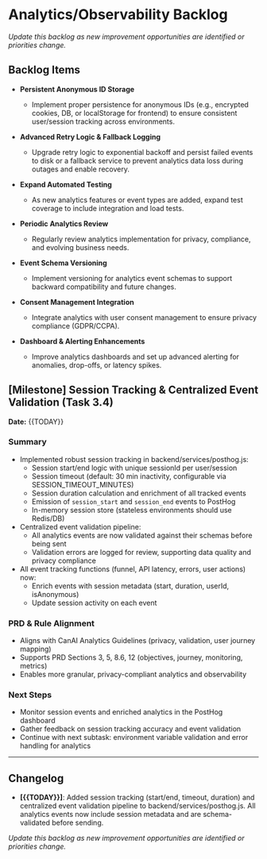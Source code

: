 # Analytics/Observability Backlog

*Update this backlog as new improvement opportunities are identified or priorities change.*

## Backlog Items

- **Persistent Anonymous ID Storage**
  - Implement proper persistence for anonymous IDs (e.g., encrypted cookies, DB, or localStorage for frontend) to ensure consistent user/session tracking across environments.

- **Advanced Retry Logic & Fallback Logging**
  - Upgrade retry logic to exponential backoff and persist failed events to disk or a fallback service to prevent analytics data loss during outages and enable recovery.

- **Expand Automated Testing**
  - As new analytics features or event types are added, expand test coverage to include integration and load tests.

- **Periodic Analytics Review**
  - Regularly review analytics implementation for privacy, compliance, and evolving business needs.

- **Event Schema Versioning**
  - Implement versioning for analytics event schemas to support backward compatibility and future changes.

- **Consent Management Integration**
  - Integrate analytics with user consent management to ensure privacy compliance (GDPR/CCPA).

- **Dashboard & Alerting Enhancements**
  - Improve analytics dashboards and set up advanced alerting for anomalies, drop-offs, or latency spikes.

## [Milestone] Session Tracking & Centralized Event Validation (Task 3.4)

**Date:** {{TODAY}}

### Summary
- Implemented robust session tracking in backend/services/posthog.js:
  - Session start/end logic with unique sessionId per user/session
  - Session timeout (default: 30 min inactivity, configurable via SESSION_TIMEOUT_MINUTES)
  - Session duration calculation and enrichment of all tracked events
  - Emission of `session_start` and `session_end` events to PostHog
  - In-memory session store (stateless environments should use Redis/DB)
- Centralized event validation pipeline:
  - All analytics events are now validated against their schemas before being sent
  - Validation errors are logged for review, supporting data quality and privacy compliance
- All event tracking functions (funnel, API latency, errors, user actions) now:
  - Enrich events with session metadata (start, duration, userId, isAnonymous)
  - Update session activity on each event

### PRD & Rule Alignment
- Aligns with CanAI Analytics Guidelines (privacy, validation, user journey mapping)
- Supports PRD Sections 3, 5, 8.6, 12 (objectives, journey, monitoring, metrics)
- Enables more granular, privacy-compliant analytics and observability

### Next Steps
- Monitor session events and enriched analytics in the PostHog dashboard
- Gather feedback on session tracking accuracy and event validation
- Continue with next subtask: environment variable validation and error handling for analytics

---

## Changelog
- **[{{TODAY}}]**: Added session tracking (start/end, timeout, duration) and centralized event validation pipeline to backend/services/posthog.js. All analytics events now include session metadata and are schema-validated before sending.

*Update this backlog as new improvement opportunities are identified or priorities change.* 